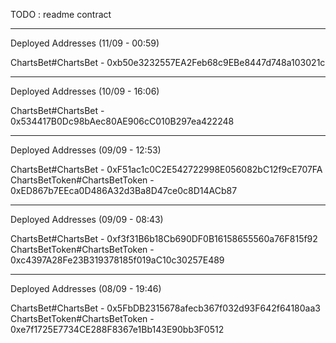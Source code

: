 TODO : readme contract

---

Deployed Addresses (11/09 - 00:59)

ChartsBet#ChartsBet - 0xb50e3232557EA2Feb68c9EBe8447d748a103021c

---

Deployed Addresses (10/09 - 16:06)

ChartsBet#ChartsBet - 0x534417B0Dc98bAec80AE906cC010B297ea422248

---

Deployed Addresses (09/09 - 12:53)

ChartsBet#ChartsBet - 0xF51ac1c0C2E542722998E056082bC12f9cE707FA
ChartsBetToken#ChartsBetToken - 0xED867b7EEca0D486A32d3Ba8D47ce0c8D14ACb87

---

Deployed Addresses (09/09 - 08:43)

ChartsBet#ChartsBet - 0xf3f31B6b18Cb690DF0B16158655560a76F815f92
ChartsBetToken#ChartsBetToken - 0xc4397A28Fe23B319378185f019aC10c30257E489

---

Deployed Addresses (08/09 - 19:46)

ChartsBet#ChartsBet - 0x5FbDB2315678afecb367f032d93F642f64180aa3
ChartsBetToken#ChartsBetToken - 0xe7f1725E7734CE288F8367e1Bb143E90bb3F0512
